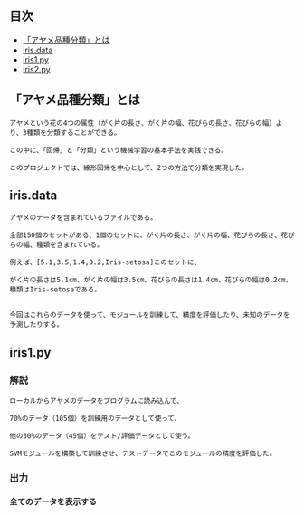 ## 目次
* [「アヤメ品種分類」とは](#「アヤメ品種分類」とは)
* [iris.data](#iris.data)
* [iris1.py](#iris1.py)
* [iris2.py](#iris2.py)

「アヤメ品種分類」とは
------
    アヤメという花の4つの属性（がく片の長さ、がく片の幅、花びらの長さ、花びらの幅）より、3種類を分類することができる。
    
    この中に、「回帰」と「分類」という機械学習の基本手法を実践できる。
    
    このプロジェクトでは、線形回帰を中心として、2つの方法で分類を実現した。
    
iris.data
------
    アヤメのデータを含まれているファイルである。
    
    全部150個のセットがある、1個のセットに、がく片の長さ、がく片の幅、花びらの長さ、花びらの幅、種類を含まれている。
    
    例えば、[5.1,3.5,1.4,0.2,Iris-setosa]このセットに、
    
    がく片の長さは5.1cm、がく片の幅は3.5cm、花びらの長さは1.4cm、花びらの幅は0.2cm、種類はIris-setosaである。
    
    
    今回はこれらのデータを使って、モジュールを訓練して、精度を評価したり、未知のデータを予測したりする。

iris1.py
------
### 解説
    ローカルからアヤメのデータをプログラムに読み込んで、
    
    70%のデータ（105個）を訓練用のデータとして使って、
    
    他の30%のデータ（45個）をテスト/評価データとして使う。
    
    SVMモジュールを構築して訓練させ、テストデータでこのモジュールの精度を評価した。
### 出力
#### 全てのデータを表示する
